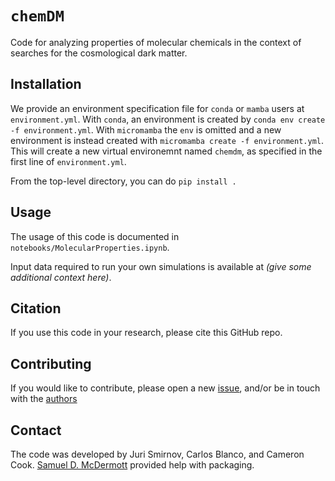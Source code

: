 # `chemDM`

Code for analyzing properties of molecular chemicals in the context of searches for the cosmological dark matter.

## Installation 

We provide an environment specification file for `conda` or `mamba` users at `environment.yml`. With `conda`, an environment is created by `conda env create -f environment.yml`. With `micromamba` the `env` is omitted and a new environment is instead created with `micromamba create -f environment.yml`. This will create a new virtual environemnt named `chemdm`, as specified in the first line of `environment.yml`.

From the top-level directory, you can do `pip install .`

## Usage

The usage of this code is documented in `notebooks/MolecularProperties.ipynb`.

Input data required to run your own simulations is available at _(give some additional context here)_.

## Citation

If you use this code in your research, please cite this GitHub repo.

## Contributing

If you would like to contribute, please open a new [issue](https://github.com/profjuri/chemDM/issues), and/or be in touch with the [authors](#contact)

## Contact

The code was developed by Juri Smirnov, Carlos Blanco, and Cameron Cook. [Samuel D. McDermott](https://samueldmcdermott.github.io) provided help with packaging.